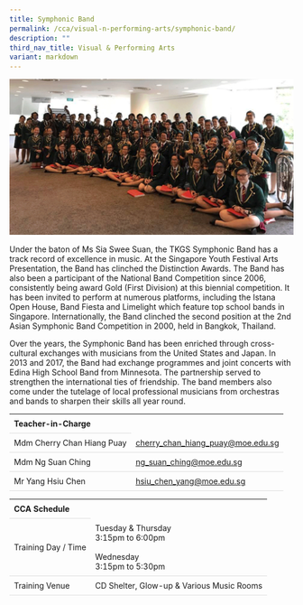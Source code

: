 ```yaml
---
title: Symphonic Band
permalink: /cca/visual-n-performing-arts/symphonic-band/
description: ""
third_nav_title: Visual & Performing Arts
variant: markdown
---
```

<style>
table {
  border-collapse: collapse;
  width: 100%;
}

th, td {
  padding: 8px;
  text-align: left;
  border-bottom: 1px solid #ddd;
}

tr:hover {background-color: #F5F5DC;}
</style>

<img src="/images/CCA/Band/symband.gif">

<p>Under the baton of Ms Sia Swee Suan, the TKGS Symphonic Band has a track record of excellence in music. At the Singapore Youth Festival Arts Presentation, the Band has clinched the Distinction Awards. The Band has also been a participant of the National Band Competition since 2006, consistently being award Gold (First Division) at this biennial competition. It has been invited to perform at numerous platforms, including the Istana Open House, Band Fiesta and Limelight which feature top school bands in Singapore. Internationally, the Band clinched the second position at the 2nd Asian Symphonic Band Competition in 2000, held in Bangkok, Thailand.</p>

<p>Over the years, the Symphonic Band has been enriched through cross-cultural exchanges with musicians from the United States and Japan. In 2013 and 2017, the Band had exchange programmes and joint concerts with Edina High School Band from Minnesota. The partnership served to strengthen the international ties of friendship. The band members also come under the tutelage of local professional musicians from orchestras and bands to sharpen their skills all year round.</p>
<table>
	<tbody>
		<tr>
			<th colspan="1">Teacher-in-Charge</th>
</tr>
		<tr>
	<td rowspan="1">Mdm Cherry Chan Hiang Puay</td>
 <td><a target="" href="mailto:cherry_chan_hiang_puay@moe.edu.sg">cherry_chan_hiang_puay@moe.edu.sg</a></td>
	 	</tr>
		<tr>
	<td rowspan="1">Mdm Ng Suan Ching</td>
 <td><a target="" href="mailto:ng_suan_ching@moe.edu.sg">ng_suan_ching@moe.edu.sg</a>
	</td>
	 	</tr>
		<tr>
	<td rowspan="1">Mr Yang Hsiu Chen</td>
 <td><a target="" href="mailto:hsiu_chen_yang@moe.edu.sg">hsiu_chen_yang@moe.edu.sg</a>
	 </td>
		</tr>
	</tbody>
	</table>
<table>
	<tbody>
		<tr>
			<th colspan="1">CCA Schedule</th>
</tr>
		<tr>
	<td rowspan="1"> Training Day / Time</td>
<td>Tuesday &amp; Thursday<br>
	3:15pm to 6:00pm
	<br><br>
	Wednesday<br>
	3:15pm to 5:30pm
		</td>
	 	</tr>
<tr>
	<td rowspan="1">Training Venue</td>
 <td rowspan="1">CD Shelter, Glow-up &amp; Various Music Rooms</td>
	</tr>
</tbody>
</table>